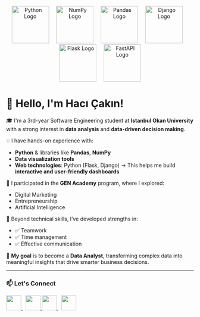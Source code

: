 <p align="center">
  <!-- Python Logo -->
  <img src="https://cdn.jsdelivr.net/gh/devicons/devicon/icons/python/python-original.svg" alt="Python Logo" width="100" />
  &nbsp;&nbsp;&nbsp;
  <!-- NumPy Logo -->
  <img src="https://upload.wikimedia.org/wikipedia/commons/3/31/NumPy_logo_2020.svg" alt="NumPy Logo" width="100" />
  &nbsp;&nbsp;&nbsp;
  <!-- Pandas Logo -->
  <img src="https://upload.wikimedia.org/wikipedia/commons/e/ed/Pandas_logo.svg" alt="Pandas Logo" width="100" />
  &nbsp;&nbsp;&nbsp;
 <!-- Django Logo -->
  <img src="https://upload.wikimedia.org/wikipedia/commons/7/7a/Django_logo.svg" alt="Django Logo" width="100" />
  &nbsp;&nbsp;&nbsp;
  <!-- Flask Logo -->
  <img src="https://images.seeklogo.com/logo-png/27/1/flask-logo-png_seeklogo-273085.png" alt="Flask Logo" width="100" />
  &nbsp;&nbsp;&nbsp;
  <!-- FastAPI Logo -->
  <img src="https://fastapi.tiangolo.com/img/logo-margin/logo-teal.png" alt="FastAPI Logo" width="100" />
  <!-- FastAPI Logo -->
</p>


# 👋 Hello, I'm Hacı Çakın!

🎓 I'm a 3rd-year Software Engineering student at **Istanbul Okan University** with a strong interest in **data analysis** and **data-driven decision making**.

💡 I have hands-on experience with:
- **Python** & libraries like **Pandas**, **NumPy**
- **Data visualization tools**
- **Web technologies**:  Python (Flask, Django) 
  → This helps me build **interactive and user-friendly dashboards**

🚀 I participated in the **GEN Academy** program, where I explored:
- Digital Marketing
- Entrepreneurship
- Artificial Intelligence

🧠 Beyond technical skills, I’ve developed strengths in:
- ✅ Teamwork
- ✅ Time management
- ✅ Effective communication

🎯 **My goal** is to become a **Data Analyst**, transforming complex data into meaningful insights that drive smarter business decisions.

---

### 📫 Let's Connect

<p align="left">
  <a href="https://www.linkedin.com/in/hacı-çakın42" target="_blank">
    <img src="https://cdn.jsdelivr.net/gh/devicons/devicon/icons/linkedin/linkedin-original.svg" width="40" />
  </a>
  &nbsp;
  <a href="mailto:hacicakin@gmail.com">
    <img src="https://cdn-icons-png.flaticon.com/512/732/732200.png" width="40" />
  </a>
  <a href="https://github.com/hcakn" target="_blank">
    <img src="https://cdn.jsdelivr.net/gh/devicons/devicon/icons/github/github-original.svg" width="40" />
  </a>
  &nbsp;
  <a href="https://www.instagram.com/ha_ckn/" target="_blank">
    <img src="https://upload.wikimedia.org/wikipedia/commons/a/a5/Instagram_icon.png" width="40" />
  </a>
  
</p>



